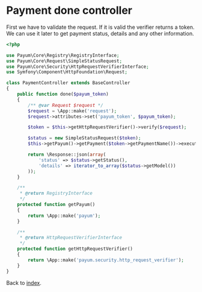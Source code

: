 # Payment done controller

First we have to validate the request. 
If it is valid the verifier returns a token. 
We can use it later to get payment status, details and any other information. 

```php
<?php

use Payum\Core\Registry\RegistryInterface;
use Payum\Core\Request\SimpleStatusRequest;
use Payum\Core\Security\HttpRequestVerifierInterface;
use Symfony\Component\HttpFoundation\Request;

class PaymentController extends BaseController
{
    public function done($payum_token)
    {
        /** @var Request $request */
        $request = \App::make('request');
        $request->attributes->set('payum_token', $payum_token);

        $token = $this->getHttpRequestVerifier()->verify($request);

        $status = new SimpleStatusRequest($token);
        $this->getPayum()->getPayment($token->getPaymentName())->execute($status);

        return \Response::json(array(
            'status' => $status->getStatus(),
            'details' => iterator_to_array($status->getModel())
        ));
    }

    /**
     * @return RegistryInterface
     */
    protected function getPayum()
    {
        return \App::make('payum');
    }

    /**
     * @return HttpRequestVerifierInterface
     */
    protected function getHttpRequestVerifier()
    {
        return \App::make('payum.security.http_request_verifier');
    }
}
```

Back to [index](index.md).